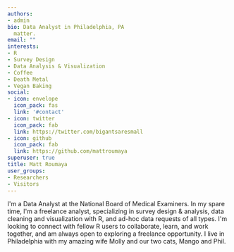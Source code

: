 ```yaml
---
authors:
- admin
bio: Data Analyst in Philadelphia, PA
  matter.
email: ""
interests:
- R
- Survey Design
- Data Analysis & Visualization
- Coffee
- Death Metal
- Vegan Baking
social:
- icon: envelope
  icon_pack: fas
  link: '#contact'
- icon: twitter
  icon_pack: fab
  link: https://twitter.com/bigantsaresmall
- icon: github
  icon_pack: fab
  link: https://github.com/mattroumaya
superuser: true
title: Matt Roumaya
user_groups:
- Researchers
- Visitors
---
```


I'm a Data Analyst at the National Board of Medical Examiners. In my spare time, I'm a freelance analyst, specializing in survey design & analysis, data cleaning and visualization with R, and ad-hoc data requests of all types. I'm looking to connect with fellow R users to collaborate, learn, and work together, and am always open to exploring a freelance opportunity. I live in Philadelphia with my amazing wife Molly and our two cats, Mango and Phil.

